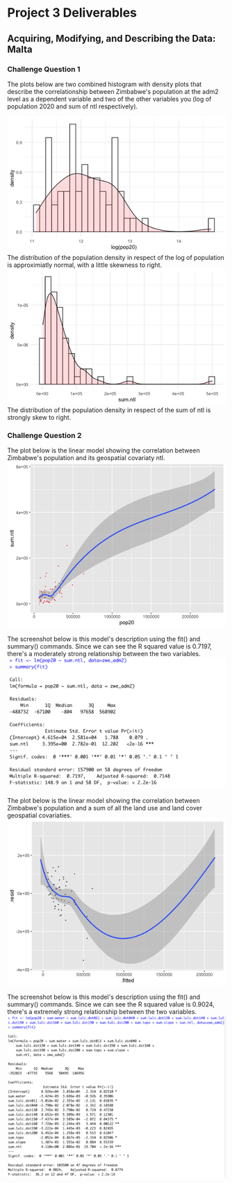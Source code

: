 # Project 3 Deliverables
## Acquiring, Modifying, and Describing the Data: Malta
### Challenge Question 1
The plots below are two combined histogram with density plots that describe the correlationship between Zimbabwe's population at the adm2 level as a dependent variable and two of the other variables you (log of population 2020 and sum of ntl respectively).

![logpop20](hist_density_logpop.png)   
The distribution of the population density in respect of the log of population is approximiatly normal, with a little skewness to right. 
![slope](hist_density_ntl.png)  
The distribution of the population density in respect of the sum of ntl is strongly skew to right.

### Challenge Question 2
The plot below is the linear model showing the correlation between Zimbabwe's population and its geospatial covariaty ntl.  
![lm_pop_ntl](lm_pop_ntl.png)

The screenshot below is this model's description using the fit() and summary() commands. Since we can see the R squared value is 0.7197, there's a moderately strong relationship between the two variables. 
![summary](summary_pop_ntl.png)

The plot below is the linear model showing the correlation between Zimbabwe's population and a sum of all the land use and land cover geospatial covariaties.  
![lm_pop_all](lm_pop_all.png)

The screenshot below is this model's description using the fit() and summary() commands. Since we can see the R squared value is 0.9024, there's a extremely strong relationship between the two variables. 
![summary](summary_pop_all.png)

